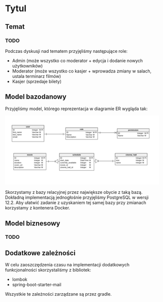 # Tytul

## Temat

### TODO

Podczas dyskusji nad tematem przyjęliśmy następujące role:

- Admin (może wszystko co moderator + edycja i dodanie nowych użytkowników)
- Moderator (może wszystko co kasjer + wprowadza zmiany w salach, ustala terminarz filmów)
- Kasjer (sprzedaje bilety)

## Model bazodanowy

Przyjęliśmy model, którego reprezentacja w diagramie ER wygląda tak:

![diagram.png](./ER_diagram.png)

Skorzystamy z bazy relacyjnej przez największe obycie z taką bazą.
Dokładną implementacją jednogłośnie przyjęliśmy PostgreSQL w wersji 12.2.
Aby ułatwić zadanie z uzyskaniem tej samej bazy przy zmianach korzystamy z kontenera Docker.

## Model biznesowy

### TODO

## Dodatkowe zależności

W celu zaoszczędzenia czasu na implementacji dodatkowych funkcjonalności skorzystaliśmy z bibliotek:

- lombok
- spring-boot-starter-mail

Wszystkie te zależności zarządzane są przez gradle.



